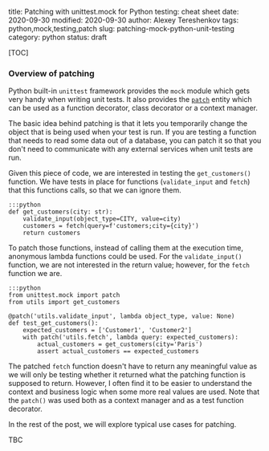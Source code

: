 title: Patching with unittest.mock for Python testing: cheat sheet
date: 2020-09-30
modified: 2020-09-30
author: Alexey Tereshenkov
tags: python,mock,testing,patch
slug: patching-mock-python-unit-testing
category: python
status: draft

[TOC]

### Overview of patching

Python built-in `unittest` framework provides the `mock` module which gets very handy
when writing unit tests.
It also provides the [`patch`](https://docs.python.org/3/library/unittest.mock.html#unittest.mock.patch)
entity which can be used as a function decorator, class decorator or a context manager.

The basic idea behind patching is that it lets you temporarily change the object that is being used when your test is run.
If you are testing a function that needs to read some data out
of a database, you can patch it so that you don't need to 
communicate with any external services when unit tests are run.

Given this piece of code, we are interested in testing the `get_customers()` function.
We have tests in place for functions (`validate_input` and `fetch`) that this functions calls,
so that we can ignore them.

    :::python
    def get_customers(city: str):
        validate_input(object_type=CITY, value=city)
        customers = fetch(query=f'customers;city={city}')
        return customers

To patch those functions, instead of calling them at the execution time, 
anonymous lambda functions could be used.
For the `validate_input()` function, we are not interested in the return value; however, for the
`fetch` function we are.
 
    :::python
    from unittest.mock import patch
    from utils import get_customers

    @patch('utils.validate_input', lambda object_type, value: None)
    def test_get_customers():
        expected_customers = ['Customer1', 'Customer2']
        with patch('utils.fetch', lambda query: expected_customers):
            actual_customers = get_customers(city='Paris')
            assert actual_customers == expected_customers

The patched `fetch` function doesn't have to return any meaningful value as we will only be testing
whether it returned what the patching function is supposed to return.
However, I often find it to be easier to understand the context and business logic when
some more real values are used.
Note that the `patch()` was used both as a context manager and as a test function decorator.

In the rest of the post, we will explore typical use cases for patching.

TBC
